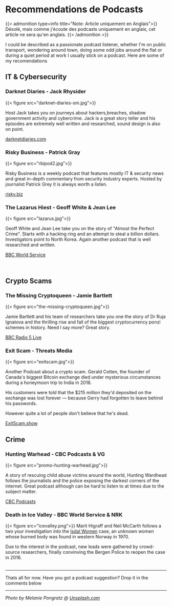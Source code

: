 # Recommendations de Podcasts

{{< admonition type=info title="Note: Article uniquement en Anglais">}}
Désolé, mais comme j'écoute des podcasts uniquement en anglais, cet article ne sera qu'en anglais.
{{< /admonition >}}

I could be described as a passionate podcast listener, whether I'm on public transport, wondering around town, doing some odd jobs around the flat or during a quiet period at work I usually stick on a podcast. Here are some of my recomendations

## IT & Cybersecurity

### Darknet Diaries - Jack Rhysider
{{< figure src="darknet-diaries-sm.jpg">}}

Host Jack takes you on journeys about hackers,breaches, shadow government activity and cybercrime. Jack is a great story teller and his episodes are extremely well written and researched, sound design is also on point. 

[darknetdiaries.com](https://darknetdiaries.com/)

### Risky Business - Patrick Gray
{{< figure src="rbipod2.jpg">}}

Risky Business is a weekly podcast that features mostly IT & security news and great in-depth commentary from security industry experts. Hosted by journalist Patrick Grey it is always worth a listen.

[risky.biz](https://risky.biz/)

### The Lazarus Hiest - Geoff White & Jean Lee
{{< figure src="lazarus.jpg">}}

Geoff White and Jean Lee take you on the story of "Almost the Perfect Crime". Starts with a hacking ring and an attempt to steal a billion dollars. Investigators point to North Korea. Again another podcast that is well researched and written.

[BBC World Service](https://www.bbc.co.uk/programmes/w13xtvg9/episodes/downloads)

</br>

## Crypto Scams

### The Missing Cryptoqueen - Jamie Bartlett
{{< figure src="the-missing-cryptoqueen.jpg">}}

Jamie Bartlett and his team of researchers take you one the story of Dr Ruja Ignatova and the thrilling rise and fall of the biggest cryptocurrency ponzi schemes in history. Need I say more? Great story.

[BBC Radio 5 Live](https://www.bbc.co.uk/programmes/p07nkd84/episodes/downloads)

### Exit Scam - Threats Media
{{< figure src="exitscam.jpg">}}

Another Podcast about a crypto scam. Gerald Cotten, the founder of Canada's biggest Bitcoin exchange died under mysterious circumstances during a honeymoon trip to India in 2018.

His customers were told that the $215 million they'd deposited on the exchange was lost forever — because Gerry had forgotten to leave behind his passwords.

However quite a lot of people don't believe that he's dead.

[ExitScam.show](https://www.exitscam.show/)

## Crime

### Hunting Warhead - CBC Podcasts & VG

{{< figure src="promo-hunting-warhead.jpg">}}

A story of rescuing child abuse victims around the world, Hunting Wardhead follows the journalists and the police exposing the darkest corners of the internet. Great podcast although can be hard to listen to at times due to the subject matter.

[CBC Podcasts](https://www.cbc.ca/listen/cbc-podcasts/387-hunting-warhead)


### Death in Ice Valley - BBC World Service & NRK
{{< figure src="icevalley.png">}}
Marit Higraff and Neil McCarth follows a two your investigation into the [Isdal Women](https://en.wikipedia.org/wiki/Isdal_Woman) case, an unknown women whose burned body was found in western Norway in 1970.

Due to the interest in the podcast, new leads were gathered by crowd-source researchers, finally convinving the Bergen Police to reopen the case in 2016.
<br/>
<br/>

---

Thats all for now. Have you got a podcast suggestion? Drop it in the comments below

---
_Photo by Melanie Pongratz @ [Unsplash.com](https://unsplash.com/s/photos/headphones-podcast?utm_source=unsplash&utm_medium=referral&utm_content=creditCopyText)_
